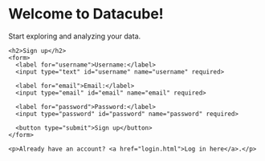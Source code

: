 <html>
<head>
  <title>Datacube - Welcome</title>
  <link rel="stylesheet" type="text/css" href="styles.css">
</head>
<body>
  <div class="container">
    <h1>Welcome to Datacube!</h1>
    <p>Start exploring and analyzing your data.</p>
    
    <h2>Sign up</h2>
    <form>
      <label for="username">Username:</label>
      <input type="text" id="username" name="username" required>
      
      <label for="email">Email:</label>
      <input type="email" id="email" name="email" required>
      
      <label for="password">Password:</label>
      <input type="password" id="password" name="password" required>
      
      <button type="submit">Sign up</button>
    </form>
    
    <p>Already have an account? <a href="login.html">Log in here</a>.</p>
  </div>
</body>
</html>
